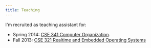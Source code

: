 ```yaml
---
title: Teaching
---
```

I'm recruited as teaching assistant for:

- Spring 2014: [CSE 341 Computer Organization](http://www.cse.buffalo.edu/~shambhu/cse34114/).
- Fall 2013: [CSE 321 Realtime and Embedded Operating
  Systems](http://www.cse.buffalo.edu/~bina/cse321/fall2013/index.html)
